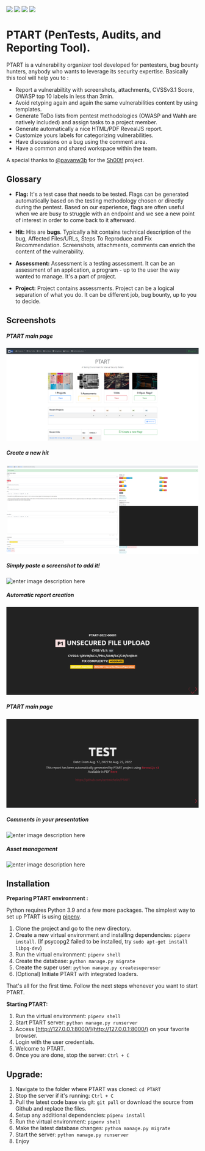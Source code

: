 ![](https://img.shields.io/github/issues/certmichelin/PTART.svg)
![](https://img.shields.io/github/forks/certmichelin/PTART.svg)
![](https://img.shields.io/github/stars/certmichelin/PTART.svg)
![](https://img.shields.io/github/license/certmichelin/PTART.svg)

# PTART (PenTests, Audits, and Reporting Tool).

PTART is a vulnerability organizer tool developed for pentesters, bug bounty hunters, anybody who wants to leverage its security expertise. Basically this tool will help you to :

- Report a vulnerabiltity with screenshots, attachments, CVSSv3.1 Score, OWASP top 10 labels in less than 3min.
- Avoid retyping again and again the same vulnerabilities content by using templates.
- Generate ToDo lists from pentest methodologies (OWASP and Wahh are natively included) and assign tasks to a project member.
- Generate automatically a nice HTML/PDF RevealJS report.
- Customize yours labels for categorizing vulnerabilities.
- Have discussions on a bug using the comment area.
- Have a common and shared workspace within the team. 


A special thanks to [@pavanw3b](https://twitter.com/pavanw3b) for the [Sh00t!](https://github.com/pavanw3b/sh00t) project.

## Glossary

- **Flag:** It's a test case that needs to be tested. Flags can be generated automatically based on the testing methodology chosen or directly during the pentest. Based on our experience, flags are often useful when we are busy to struggle with an endpoint and we see a new point of interest in order to come back to it afterward.

- **Hit:** Hits are **bugs**. Typically a hit contains technical description of the bug, Affected Files/URLs, Steps To Reproduce and Fix Recommendation. Screenshots, attachments, comments can enrich the content of the vulnerability.

- **Assessment:** Assessment is a testing assessment. It can be an assessment of an application, a program - up to the user the way wanted to manage. It's a part of project.

- **Project:** Project contains assessments. Project can be a logical separation of what you do. It can be different job, bug bounty, up to you to decide.

## Screenshots

##### PTART main page
![enter image description here](https://raw.githubusercontent.com/certmichelin/PTART/master/docs/screenshot3.PNG)

##### Create a new hit
![enter image description here](https://raw.githubusercontent.com/certmichelin/PTART/master/docs/screenshot1.PNG)

##### Simply paste a screenshot to add it!
![enter image description here](https://raw.githubusercontent.com/certmichelin/PTART/master/docs/screenshot2.PNG)

##### Automatic report creation
![enter image description here](https://raw.githubusercontent.com/certmichelin/PTART/master/docs/screenshot5.PNG)

##### PTART main page
![enter image description here](https://raw.githubusercontent.com/certmichelin/PTART/master/docs/screenshot6.PNG)

##### Comments in your presentation
![enter image description here](https://raw.githubusercontent.com/certmichelin/PTART/master/docs/screenshot8.PNG)

##### Asset management
![enter image description here](https://raw.githubusercontent.com/certmichelin/PTART/master/docs/screenshot9.PNG)

## Installation

**Preparing PTART environment :**

Python requires Python 3.9 and a few more packages. The simplest way to set up PTART is using  [pipenv](https://github.com/pypa/pipenv). 

1. Clone the project and go to the new directory.
2. Create a new virtual environment and installing dependencies: `pipenv install`. (If psycopg2 failed to be installed, try `sudo apt-get install libpq-dev`)
3. Run the virtual environment: `pipenv shell`
4. Create the database: `python manage.py migrate`
5. Create the super user: `python manage.py createsuperuser`
6. (Optional) Initiate PTART with integrated loaders.

That's all for the first time. Follow the next steps whenever you want to start PTART.

**Starting PTART:**

1. Run the virtual environment: `pipenv shell`
2. Start PTART server: `python manage.py runserver`
3. Access [http://127.0.0.1:8000/](http://127.0.0.1:8000/) on your favorite browser.
4. Login with the user credentials.
5. Welcome to PTART.
6. Once you are done, stop the server: `Ctrl + C`

## Upgrade:

1. Navigate to the folder where PTART was cloned: `cd PTART`
2. Stop the server if it's running: `Ctrl + C`
3. Pull the latest code base via git: `git pull` or download the source from Github and replace the files.
4. Setup any additional dependencies: `pipenv install`
5. Run the virtual environment: `pipenv shell`
6. Make the latest database changes: `python manage.py migrate`
7.  Start the server: `python manage.py runserver`
8. Enjoy
